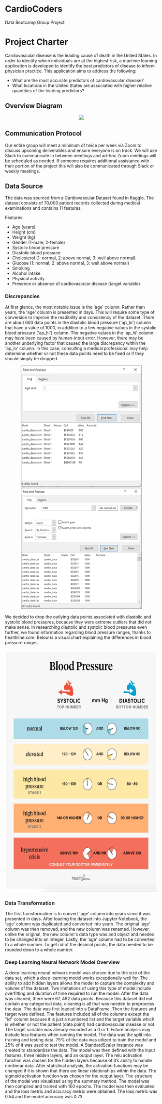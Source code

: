 # CardioCoders
Data Bootcamp Group Project

# Project Charter
Cardiovascular disease is the leading cause of death in the United States. In order to identify which individuals are at the highest risk, a machine learning application is developed to identify the best predictors of disease to inform physician practice. This application aims to address the following:
- What are the most accurate predictors of cardiovascular disease?
- What locations in the United States are associated with higher relative quantities of the leading predictors?

## Overview Diagram
<p align="center">
  <img src="https://github.com/zborglin/CardioCoders/blob/main/resources/Overview.png">
</p>

## Communication Protocol
Our entire group will meet a minimum of twice per week via Zoom to discuss upcoming deliverables and ensure everyone is on track. We will use Slack to communicate in between meetings and ad-hoc Zoom meetings will be scheduled as needed. If someone requires additional assistance with their portion of the project this will also be communicated through Slack or weekly meetings.  

## Data Source
The data was sourced from a Cardiovascular Dataset found in Kaggle. The dataset consists of 70,000 patient records collected during medical examinations and contains 11 features.  

Features:

- Age (years)
- Height (cm) 
- Weight (kg) 
- Gender (1-male; 2-female)
- Systolic blood pressure 
- Diastolic blood pressure 
- Cholesterol (1: normal, 2: above normal, 3: well above normal)
- Glucose (1: normal, 2: above normal, 3: well above normal)
- Smoking
- Alcohol intake 
- Physical activity 
- Presence or absence of cardiovascular disease (target variable)

### Discrepancies
At first glance, the most notable issue is the 'age' column. Rather than years, the 'age' column is presented in days. This will require some type of conversion to improve the readibility and consistency of the dataset. There are about 600 data points in the diastolic blood pressure ('ap_lo') column that have a value of 1000, in addition to a few negative values in the systolic blood pressure ('ap_hi') column. The negative values in the 'ap_hi' column may have been caused by human-input error. However, there may be another underlying factor that caused the large discrepancy within the 'ap_lo' column. In this case, consulting a medical professional may help determine whether or not these data points need to be fixed or if they should simply be dropped. 

<p align="center">
<img src = "https://github.com/zborglin/CardioCoders/blob/main/resources/ap_lo_discrepancy_data.png" width="400" height="400"/>
<img src = "https://github.com/zborglin/CardioCoders/blob/main/resources/ap_hi_discrepancy_data.PNG" width="400" height="400"/>
</p>

We decided to drop the outlying data points associated with diastolic and systolic blood pressures, because they were extreme outliers that did not make sense. In researching diastolic and systolic blood pressures even further, we found information regarding blood pressure ranges, thanks to healthline.com. Below is a visual chart explaining the differences in blood pressure ranges.

<p align="center">
  <img width="600" height="800" src="https://github.com/zborglin/CardioCoders/blob/main/resources/BloodPressureReadings(healthline).png">
</p>

### Data Transformation
The first transformation is to convert 'age' column into years since it was presented in days. After loading the dataset into Jupyter Notebook, the 'age' column was duplicated and converted into years. The original 'age' column was then removed, and the new column was renamed. However, unlike the original, the new column's data type was and object and needed to be changed into an integer. Lastly, the 'age' column had to be converted to a whole number.  To get rid of the decimal points, the data needed to be rounded down to a whole number.


### Deep Learning Neural Network Model Overview 
A deep learning neural network model was chosen due to the size of the data set, which a deep learning model works exceptionally well for. The ability to add hidden layers allows the model to capture the complexity and volume of the dataset. Two limitations of using this type of model include overfitting and duration of time required to run the model.  After the data was cleaned, there were 67, 482 data points. Because this dataset did not contain any categorical data, cleaning is all that was needed to preprocess the data. The data was first loaded into a DataFrame. Then the features and target were defined. The features included all of the columns except the "id" column because it is just a numbered list and the target variable which is whether or not the patient (data point) had cardiovascular disease or not. The target variable was already encoded as a 0 or 1. Future analysis may include less features when running the model. The data was the split into training and testing data. 75% of the data was utlized to train the model and 25% of it was used to test the model. A StandardScaler instance was created to standardize the data. The model was then defined with the input features, three hidden layers, and an output layer. The relu activation function was chosen for the hidden layers because of it’s ability to handle nonlinear data. After statistical analysis, the activation functions may be changed if it is shown that there are linear relationships within the data. The sigmoid activation function was chosen for the output layer. The structure of the model was visualized using the summary method. The model was then compiled and trained with 100 epochs. The model was then evaluated and the loss metric and accuracy metric were obtained. The loss metric was 0.54 and the model accuracy was 0.73.
